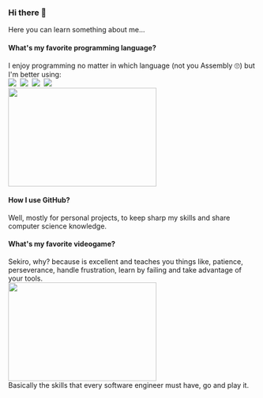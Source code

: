 ### Hi there 👋
Here you can learn something about me...
#### What's my favorite programming language?
I enjoy programming no matter in which language (not you Assembly 🙄) but I'm better using:
<br>
<img src="https://img.shields.io/static/v1?label=Java&style=flat-square&message=%20&logo=java&color=F80000&logoColor=white" />&nbsp;
<img src="https://img.shields.io/static/v1?label=C%2B%2B&style=flat-square&message=%20&logo=c%2B%2B&color=00599C&logoColor=white" />&nbsp;
<img src="https://img.shields.io/static/v1?label=JavaScript&style=flat-square&message=%20&logo=javascript&color=F7DF1E&logoColor=white" />&nbsp;
<img src="https://img.shields.io/static/v1?label=Python&style=flat-square&message=%20&logo=python&color=3776AB&logoColor=white" />&nbsp;
<br>
<img src="http://cdn.lowgif.com/full/29061c9bd3790e0e-para-come-ar-a-meditar-e-acalmar-a-mente-indiretas-do-bem.gif" height="200" width="300px"  />
<br>
#### How I use GitHub?
Well, mostly for personal projects, to keep sharp my skills and share computer science knowledge.
#### What's my favorite videogame?
Sekiro, why? because is excellent and teaches you things like, patience, perseverance, handle frustration, learn by failing and take advantage of your tools.
<br>
<img src="https://i.pinimg.com/originals/e0/49/c9/e049c9833fb0989cc775c9e6e5284448.gif" height="200" width="300px"  />
<br>
Basically the skills that every software engineer must have, go and play it.
